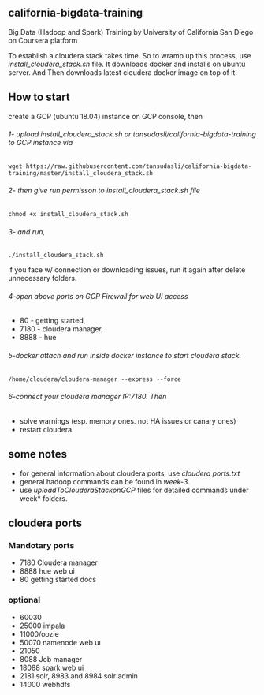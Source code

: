 ## california-bigdata-training
Big Data (Hadoop and Spark) Training by University of California San Diego on Coursera platform

To establish a cloudera stack takes time. So to wramp up this process, use *install_cloudera_stack.sh* file. It downloads docker and installs on ubuntu server. And Then downloads latest cloudera docker image on top of it.

## How to start
create a GCP (ubuntu 18.04) instance on GCP console, then 
###### 1- upload *install_cloudera_stack.sh* or *tansudasli/california-bigdata-training* to GCP instance via
`wget https://raw.githubusercontent.com/tansudasli/california-bigdata-training/master/install_cloudera_stack.sh`

###### 2- then give run permisson to install_cloudera_stack.sh file
`chmod +x install_cloudera_stack.sh` 

###### 3- and run,
`./install_cloudera_stack.sh` 

if you face w/ connection or downloading issues, run it again after delete unnecessary folders.

###### 4-open above ports on GCP Firewall for web UI access
* 80 - getting started, 
* 7180 - cloudera manager, 
* 8888 - hue

###### 5-docker attach and run inside docker instance to start cloudera stack.
`/home/cloudera/cloudera-manager --express --force`

###### 6-connect your cloudera manager IP:7180. Then 
* solve warnings (esp. memory ones. not HA issues or canary ones)
* restart cloudera

## some notes
* for general information about cloudera ports, use *cloudera ports.txt* 
* general hadoop commands can be found in *week-3*. 
* use *uploadToClouderaStackonGCP* files for detailed commands under week* folders.

## cloudera ports
### Mandotary ports
* 7180 Cloudera manager
* 8888 hue web ui
* 80 getting started docs

### optional
* 60030
* 25000 impala
* 11000/oozie
* 50070 namenode web uı
* 21050
* 8088 Job manager
* 18088 spark web ui
* 2181 solr, 8983 and 8984 solr admin
* 14000 webhdfs

